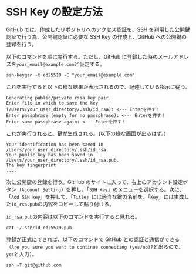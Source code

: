 # SSH Key の設定方法

GitHub では、作成したリポジトリへのアクセス認証を、SSH を利用した公開鍵認証で行う為、公開鍵認証に必要な SSH Key の作成と、GitHub への公開鍵の登録を行う。

以下のコマンドを順に実行する。ただし、GitHub に登録した時のメールアドレスを`your_email@example.com`と仮定する。

```
ssh-keygen -t ed25519 -C "your_email@example.com"
```

これを実行すると以下の様な結果が表示されるので、記述している指示に従う。

```
Generating public/private rssa key pair.
Enter file in which to save the key
(/Users/your_user_directory/.ssh/id_rsa): <--- Enterを押す！
Enter passphrase (empty for no passphrase): <--- Enterを押す！
Enter same passphrase again: <--- Enterを押す！
```

これが実行されると、鍵が生成される。(以下の様な画面が出るはず。)

```
Your identification has been saved in /Users/your_user_directory/.ssh/id_rsa.
Your public key has been saved in /Users/your_user_directory/.ssh/id_rsa.pub.
The key fingerprint
....
```

次に公開鍵の登録を行う。GitHub のサイトに入って、右上のアカウント設定ボタン（`Account Setting`）を押し、「`SSH Key`」のメニューを選択する。次に、「`Add SSH key`」を押して、「`Title`」には適当な鍵の名前を、「`Key`」には生成した`id_rsa.pub`の内容をコピーして貼り付ける。

`id_rsa.pub`の内容は以下のコマンドを実行すると見れる。

```
cat ~/.ssh/id_ed25519.pub
```

登録が正式にできれば、以下のコマンドで GitHub との認証と通信ができる（`Are you sure you want to continue connecting (yes/no)?`と出るので、`yes`と入力）。

```
ssh -T git@github.com
```

